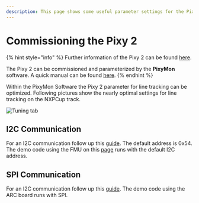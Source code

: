 ```yaml
---
description: This page shows some useful parameter settings for the Pixy 2.
---
```


# Commissioning the Pixy 2

{% hint style="info" %}
Further information of the Pixy 2 can be found [here](https://docs.pixycam.com/wiki/doku.php?id=wiki:v2:start).

The Pixy 2 can be commissioned and parameterized by the **PixyMon** software. A quick manual can be found [here](https://docs.pixycam.com/wiki/doku.php?id=wiki:v2:pixy\_regular\_quick\_start).&#x20;
{% endhint %}

Within the PixyMon Software the Pixy 2 parameter for line tracking can be optimized. Following pictures show the nearly optimal settings for line tracking on the NXPCup track.

![Tuning tab](../../.gitbook/assets/rover\_eight\_driving\_small.png)

I2C Communication
-----------------

For an I2C communication follow up this [guide](https://docs.pixycam.com/wiki/doku.php?id=wiki:v2:porting\_guide). The default address is 0x54. The demo code using the FMU on this [page](https://nxp.gitbook.io/nxp-cup/developer-guide/development-tools/rddrone-fmuk66-development/commissioning-the-rddrone-fmuk66/the-example-application) runs with the default I2C address.‌

## SPI Communication

For an I2C communication follow up this [guide](https://docs.pixycam.com/wiki/doku.php?id=wiki:v2:porting\_guide). The demo code using the ARC board runs with SPI.
